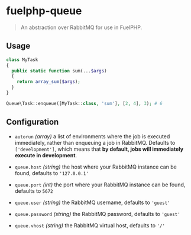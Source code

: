 # fuelphp-queue

> An abstraction over RabbitMQ for use in FuelPHP.

## Usage

```php
class MyTask
{
  public static function sum(...$args)
  {
    return array_sum($args);
  }
}

Queue\Task::enqueue([MyTask::class, 'sum'], [2, 4], 3); # 6
```

## Configuration

* `autorun` _(array)_ a list of environments where the job is executed immediately, rather
  than enqueuing a job in RabbitMQ. Defaults to `['development']`, which means that
  **by default, jobs will immediately execute in development**.

* `queue.host` _(string)_ the host where your RabbitMQ instance can be found, defaults to `'127.0.0.1'`
* `queue.port` _(int)_ the port where your RabbitMQ instance can be found, defaults to `5672`
* `queue.user` _(string)_ the RabbitMQ username, defaults to `'guest'`
* `queue.password` _(string)_ the RabbitMQ password, defaults to `'guest'`
* `queue.vhost` _(string)_ the RabbitMQ virtual host, defaults to `'/'`
